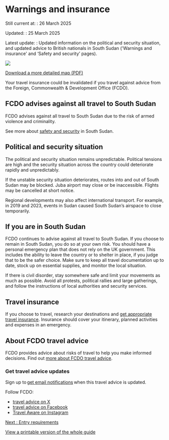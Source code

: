 # Warnings and insurance

Still current at:
:   26 March 2025

Updated:
:   25 March 2025

Latest update:
:   Updated information on the political and security situation, and updated advice to British nationals in South Sudan ('Warnings and insurance' and ‘Safety and security’ pages).

![](https://assets.publishing.service.gov.uk/media/5f4f33bfe90e071c6c7d9425/FCDO__TA__036_-_South_Sudan_Travel_Advice_Ed1__WEB_.jpg)


[Download a more detailed map (PDF)](https://assets.publishing.service.gov.uk/media/5f4f33bfe90e071c78ff79da/FCDO__TA__036_-_South_Sudan_Travel_Advice_Ed1.pdf)

Your travel insurance could be invalidated if you travel against advice from the Foreign, Commonwealth & Development Office (FCDO).

## FCDO advises against all travel to South Sudan

FCDO advises against all travel to South Sudan due to the risk of armed violence and criminality.

See more about [safety and security](/foreign-travel-advice/south-sudan/safety-and-security) in South Sudan.

## Political and security situation

The political and security situation remains unpredictable. Political tensions are high and the security situation across the country could deteriorate rapidly and unpredictably.

If the unstable security situation deteriorates, routes into and out of South Sudan may be blocked. Juba airport may close or be inaccessible. Flights may be cancelled at short notice.

Regional developments may also affect international transport. For example, in 2019 and 2023, events in Sudan caused South Sudan’s airspace to close temporarily.

## If you are in South Sudan

FCDO continues to advise against all travel to South Sudan. If you choose to remain in South Sudan, you do so at your own risk. You should have a personal emergency plan that does not rely on the UK government. This includes the ability to leave the country or to shelter in place, if you judge that to be the safer choice. Make sure to keep all travel documentation up to date, stock up on essential supplies, and monitor the local situation.

If there is civil disorder, stay somewhere safe and limit your movements as much as possible. Avoid all protests, political rallies and large gatherings, and follow the instructions of local authorities and security services.

## Travel insurance

If you choose to travel, research your destinations and [get appropriate travel insurance](https://www.gov.uk/guidance/foreign-travel-insurance). Insurance should cover your itinerary, planned activities and expenses in an emergency.

## About FCDO travel advice

FCDO provides advice about risks of travel to help you make informed decisions. Find out [more about FCDO travel advice](https://www.gov.uk/guidance/about-foreign-commonwealth-development-office-travel-advice).

### Get travel advice updates

Sign up to [get email notifications](https://www.gov.uk/foreign-travel-advice/south-sudan/email-signup) when this travel advice is updated.

Follow FCDO:

* [travel advice on X](https://x.com/fcdotravelgovuk)
* [travel advice on Facebook](https://www.facebook.com/FCDOTravel/)
* [Travel Aware on Instagram](https://www.instagram.com/accounts/login/?next=https%3A%2F%2Fwww.instagram.com%2Ftravelaware%2F&is_from_rle)

[Next
:
Entry requirements](/foreign-travel-advice/south-sudan/entry-requirements)

[View a printable version of the whole guide](/foreign-travel-advice/south-sudan/print)
